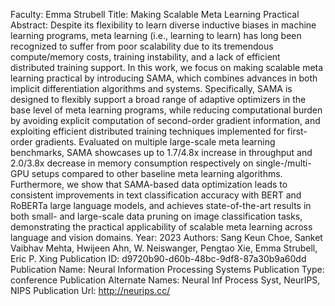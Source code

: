 Faculty: Emma Strubell
Title: Making Scalable Meta Learning Practical
Abstract: Despite its flexibility to learn diverse inductive biases in machine learning programs, meta learning (i.e., learning to learn) has long been recognized to suffer from poor scalability due to its tremendous compute/memory costs, training instability, and a lack of efficient distributed training support. In this work, we focus on making scalable meta learning practical by introducing SAMA, which combines advances in both implicit differentiation algorithms and systems. Specifically, SAMA is designed to flexibly support a broad range of adaptive optimizers in the base level of meta learning programs, while reducing computational burden by avoiding explicit computation of second-order gradient information, and exploiting efficient distributed training techniques implemented for first-order gradients. Evaluated on multiple large-scale meta learning benchmarks, SAMA showcases up to 1.7/4.8x increase in throughput and 2.0/3.8x decrease in memory consumption respectively on single-/multi-GPU setups compared to other baseline meta learning algorithms. Furthermore, we show that SAMA-based data optimization leads to consistent improvements in text classification accuracy with BERT and RoBERTa large language models, and achieves state-of-the-art results in both small- and large-scale data pruning on image classification tasks, demonstrating the practical applicability of scalable meta learning across language and vision domains.
Year: 2023
Authors: Sang Keun Choe, Sanket Vaibhav Mehta, Hwijeen Ahn, W. Neiswanger, Pengtao Xie, Emma Strubell, Eric P. Xing
Publication ID: d9720b90-d60b-48bc-9df8-87a30b9a60dd
Publication Name: Neural Information Processing Systems
Publication Type: conference
Publication Alternate Names: Neural Inf Process Syst, NeurIPS, NIPS
Publication Url: http://neurips.cc/
